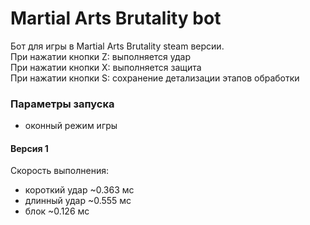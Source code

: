 # Martial Arts Brutality bot
Бот для игры в Martial Arts Brutality steam версии.<br>
При нажатии кнопки Z: выполняется удар<br>
При нажатии кнопки X: выполняется защита<br>
При нажатии кнопки S: сохранение детализации этапов обработки<br>
### Параметры запуска
- оконный режим игры
#### Версия 1
Скорость выполнения:
- короткий удар ~0.363 мс
- длинный удар ~0.555 мс
- блок ~0.126 мс

